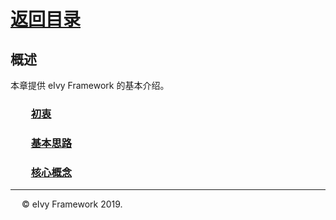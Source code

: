 # [返回目录](../README.html)

## 概述  

本章提供 eIvy Framework 的基本介绍。  

### &emsp;&emsp;[初衷](Sec01.html)

### &emsp;&emsp;[基本思路](Sec02.html)

### &emsp;&emsp;[核心概念](Sec03.html)  

---
&emsp; &copy; eIvy Framework 2019.
